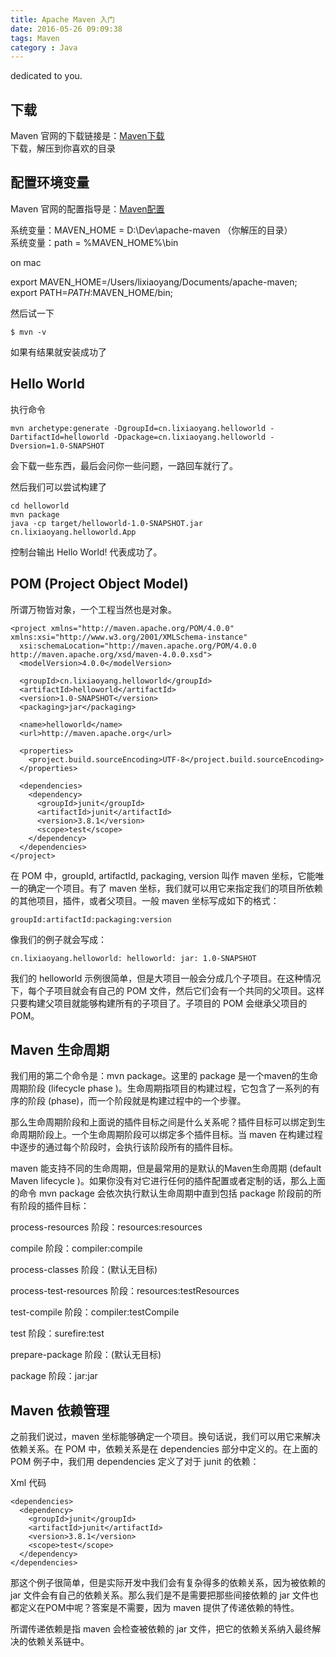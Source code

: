```yaml
---
title: Apache Maven 入门
date: 2016-05-26 09:09:38
tags: Maven
category : Java
---
```


dedicated to you.  

## 下载  

Maven 官网的下载链接是：[Maven下载](http://maven.apache.org/download.cgi)  
下载，解压到你喜欢的目录

## 配置环境变量  

Maven 官网的配置指导是：[Maven配置](http://maven.apache.org/install.html)

系统变量：MAVEN_HOME = D:\Dev\apache-maven  （你解压的目录）  
系统变量：path = %MAVEN_HOME%\bin  

on mac

export MAVEN_HOME=/Users/lixiaoyang/Documents/apache-maven;  
export PATH=$PATH:$MAVEN_HOME/bin;

然后试一下  

    $ mvn -v

如果有结果就安装成功了

## Hello World  

执行命令  

    mvn archetype:generate -DgroupId=cn.lixiaoyang.helloworld -DartifactId=helloworld -Dpackage=cn.lixiaoyang.helloworld -Dversion=1.0-SNAPSHOT

会下载一些东西，最后会问你一些问题，一路回车就行了。  

然后我们可以尝试构建了

    cd helloworld
    mvn package
    java -cp target/helloworld-1.0-SNAPSHOT.jar cn.lixiaoyang.helloworld.App

控制台输出 Hello World! 代表成功了。

## POM (Project Object Model)  

所谓万物皆对象，一个工程当然也是对象。

    <project xmlns="http://maven.apache.org/POM/4.0.0" xmlns:xsi="http://www.w3.org/2001/XMLSchema-instance"
      xsi:schemaLocation="http://maven.apache.org/POM/4.0.0 http://maven.apache.org/xsd/maven-4.0.0.xsd">
      <modelVersion>4.0.0</modelVersion>

      <groupId>cn.lixiaoyang.helloworld</groupId>
      <artifactId>helloworld</artifactId>
      <version>1.0-SNAPSHOT</version>
      <packaging>jar</packaging>

      <name>helloworld</name>
      <url>http://maven.apache.org</url>

      <properties>
        <project.build.sourceEncoding>UTF-8</project.build.sourceEncoding>
      </properties>

      <dependencies>
        <dependency>
          <groupId>junit</groupId>
          <artifactId>junit</artifactId>
          <version>3.8.1</version>
          <scope>test</scope>
        </dependency>
      </dependencies>
    </project>


在 POM 中，groupId, artifactId, packaging, version 叫作 maven 坐标，它能唯一的确定一个项目。有了 maven 坐标，我们就可以用它来指定我们的项目所依赖的其他项目，插件，或者父项目。一般 maven 坐标写成如下的格式：

    groupId:artifactId:packaging:version

像我们的例子就会写成：

    cn.lixiaoyang.helloworld: helloworld: jar: 1.0-SNAPSHOT

我们的 helloworld 示例很简单，但是大项目一般会分成几个子项目。在这种情况下，每个子项目就会有自己的 POM 文件，然后它们会有一个共同的父项目。这样只要构建父项目就能够构建所有的子项目了。子项目的 POM 会继承父项目的 POM。

## Maven 生命周期  

我们用的第二个命令是：mvn package。这里的 package 是一个maven的生命周期阶段 (lifecycle phase )。生命周期指项目的构建过程，它包含了一系列的有序的阶段 (phase)，而一个阶段就是构建过程中的一个步骤。  

那么生命周期阶段和上面说的插件目标之间是什么关系呢？插件目标可以绑定到生命周期阶段上。一个生命周期阶段可以绑定多个插件目标。当 maven 在构建过程中逐步的通过每个阶段时，会执行该阶段所有的插件目标。  

maven 能支持不同的生命周期，但是最常用的是默认的Maven生命周期 (default Maven lifecycle )。如果你没有对它进行任何的插件配置或者定制的话，那么上面的命令 mvn package 会依次执行默认生命周期中直到包括 package 阶段前的所有阶段的插件目标：

process-resources 阶段：resources:resources

compile 阶段：compiler:compile

process-classes 阶段：(默认无目标)

process-test-resources 阶段：resources:testResources

test-compile 阶段：compiler:testCompile

test 阶段：surefire:test

prepare-package 阶段：(默认无目标)

package 阶段：jar:jar

## Maven 依赖管理  

之前我们说过，maven 坐标能够确定一个项目。换句话说，我们可以用它来解决依赖关系。在 POM 中，依赖关系是在 dependencies 部分中定义的。在上面的 POM 例子中，我们用 dependencies 定义了对于 junit 的依赖：

Xml 代码

    <dependencies>
      <dependency>
        <groupId>junit</groupId>
        <artifactId>junit</artifactId>
        <version>3.8.1</version>
        <scope>test</scope>
      </dependency>
    </dependencies>

那这个例子很简单，但是实际开发中我们会有复杂得多的依赖关系，因为被依赖的 jar 文件会有自己的依赖关系。那么我们是不是需要把那些间接依赖的 jar 文件也都定义在POM中呢？答案是不需要，因为 maven 提供了传递依赖的特性。

所谓传递依赖是指 maven 会检查被依赖的 jar 文件，把它的依赖关系纳入最终解决的依赖关系链中。
